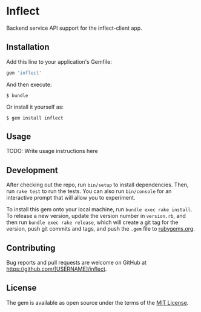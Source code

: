 # Inflect

Backend service API support for the inflect-client app.

## Installation

Add this line to your application's Gemfile:

```ruby
gem 'inflect'
```

And then execute:

    $ bundle

Or install it yourself as:

    $ gem install inflect

## Usage

TODO: Write usage instructions here

## Development

After checking out the repo, run `bin/setup` to install dependencies. Then, run `rake test` to run the tests. You can also run `bin/console` for an interactive prompt that will allow you to experiment.

To install this gem onto your local machine, run `bundle exec rake install`. To release a new version, update the version number in `version.rb`, and then run `bundle exec rake release`, which will create a git tag for the version, push git commits and tags, and push the `.gem` file to [rubygems.org](https://rubygems.org).

## Contributing

Bug reports and pull requests are welcome on GitHub at https://github.com/[USERNAME]/inflect.


## License

The gem is available as open source under the terms of the [MIT License](http://opensource.org/licenses/MIT).

